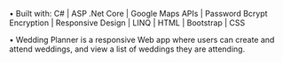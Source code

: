• Built with: C# | ASP .Net Core | Google Maps APIs | Password Bcrypt Encryption | Responsive Design 
| LINQ | HTML | Bootstrap | CSS

• Wedding Planner is a responsive Web app where users can create and attend weddings, and view a list of weddings they are attending.
